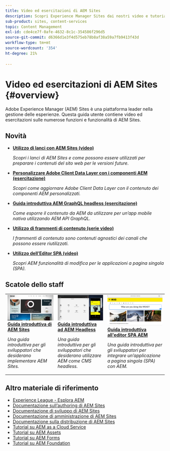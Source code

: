 ```yaml
---
title: Video ed esercitazioni di AEM Sites
description: Scopri Experience Manager Sites dai nostri video e tutorial. Scopri le ultime novità in AEM Sites.
sub-product: sites, content-services
topic: Content Management
exl-id: cde4ce7f-0afe-4632-8c1c-354586f296d5
source-git-commit: d6366d1e3f4d575eb78b8af38a59a7fb9413f43d
workflow-type: tm+mt
source-wordcount: '354'
ht-degree: 21%

---
```


# Video ed esercitazioni di AEM Sites {#overview}

Adobe Experience Manager (AEM) Sites è una piattaforma leader nella gestione delle esperienze. Questa guida utente contiene video ed esercitazioni sulle numerose funzioni e funzionalità di AEM Sites.


<div id="whats-new-section">

## Novità

* **[Utilizzo di lanci con AEM Sites (video)](./page-authoring/launches.md)**

   *Scopri i lanci di AEM Sites e come possono essere utilizzati per preparare i contenuti del sito web per le versioni future.*

* **[Personalizzare Adobe Client Data Layer con i componenti AEM (esercitazione)](./integrations/adobe-client-data-layer/data-layer-customize.md)**

   *Scopri come aggiornare Adobe Client Data Layer con il contenuto dei componenti AEM personalizzati.*

* **[Guida introduttiva AEM GraphQL headless (esercitazione)](https://experienceleague.adobe.com/docs/experience-manager-learn/getting-started-with-aem-headless/graphql/overview.html?lang=it)**

   *Come esporre il contenuto da AEM da utilizzare per un’app mobile nativa utilizzando AEM API GraphQL.*

* **[Utilizzo di frammenti di contenuto (serie video)](./content-fragments/content-fragments-feature-video-use.md)**

   *I frammenti di contenuto sono contenuti agnostici dei canali che possono essere riutilizzati.*

* **[Utilizzo dell’Editor SPA (video)](./spa-editor/spa-editor-framework-feature-video-use.md)**

   *Scopri AEM funzionalità di modifica per le applicazioni a pagina singola (SPA).*

</div>

<div id="recs-overview-body-1"></div>
<div id="recs-overview-body-2"></div>
<div id="recs-overview-body-3"></div>
<div id="recs-overview-body-4"></div>
<div id="recs-overview-body-5"></div>
<div id="recs-overview-body-6"></div>

<div id="staff-picks-section">

## Scatole dello staff

<table>
<tr>
  <td>
    <a href="https://experienceleague.adobe.com/docs/experience-manager-learn/getting-started-wknd-tutorial-develop/overview.html?lang=it">
      <img alt="Guida introduttiva ai AEM Sites: esercitazione WKND" src="./assets/aem-wknd-tutorial.png" />
    </a>
    <div>
      <a href="https://experienceleague.adobe.com/docs/experience-manager-learn/getting-started-wknd-tutorial-develop/overview.html">
    <strong>Guida introduttiva di AEM Sites</strong>
    </a>
    </div>
    <p>
    <em>Una guida introduttiva per gli sviluppatori che desiderano implementare AEM Sites.</em>
    <p>
  </td>
  <td>
    <a href="https://experienceleague.adobe.com/docs/experience-manager-learn/getting-started-with-aem-headless/overview.html?lang=it">
    <img alt="Guida introduttiva ad AEM Headless" src="./assets/aem-headless-tutorial.png" />
    </a>
    <div>
    <a href="https://experienceleague.adobe.com/docs/experience-manager-learn/getting-started-with-aem-headless/overview.html">
    <strong>Guida introduttiva ad AEM Headless</strong>
    </a>
    </div>
    <p>
    <em>Una guida introduttiva per gli sviluppatori che desiderano utilizzare AEM come CMS headless.</em>
    </p>
  </td>
  <td>
    <a href="https://experienceleague.adobe.com/docs/experience-manager-learn/getting-started-with-aem-headless/spa-editor/react/overview.html">
      <img alt="Guida introduttiva all'editor SPA AEM" src="./assets/aem-wknd-spa-editor-tutorial.png" />
    </a>
     <div>
      <a href="https://experienceleague.adobe.com/docs/experience-manager-learn/getting-started-with-aem-headless/spa-editor/react/overview.html">
        <strong>Guida introduttiva all'editor SPA AEM</strong>
      </a>
    </div>
    <p>
    <em>Una guida introduttiva per gli sviluppatori per integrare un’applicazione a pagina singola (SPA) con AEM.</em>
    <p>
  </td>
</tr>
</table>

</div>

## Altro materiale di riferimento

* [Experience League - Esplora AEM](https://experienceleague.adobe.com/?lang=it#recommended/solutions/experience-manager)
* [Documentazione sull’authoring di AEM Sites](https://experienceleague.adobe.com/docs/experience-manager-65/authoring/home.html)
* [Documentazione di sviluppo di AEM Sites](https://experienceleague.adobe.com/docs/experience-manager-65/developing/home.html)
* [Documentazione di amministrazione di AEM Sites](https://experienceleague.adobe.com/docs/experience-manager-65/administering/home.html)
* [Documentazione sulla distribuzione di AEM Sites](https://experienceleague.adobe.com/docs/experience-manager-65/deploying/home.html)
* [Tutorial su AEM as a Cloud Service](/help/cloud-service/overview.md)
* [Tutorial su AEM Assets](/help/assets/overview.md)
* [Tutorial su AEM Forms](/help/forms/overview.md)
* [Tutorial su AEM Foundation](/help/foundation/overview.md)
